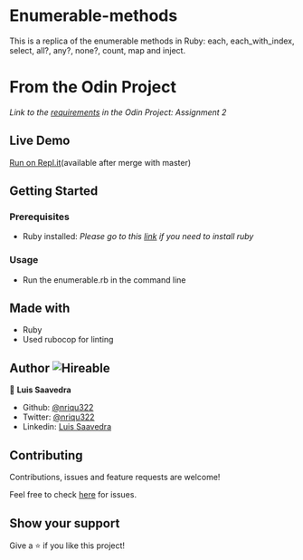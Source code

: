 # Enumerable-methods
This is a replica of the enumerable methods in Ruby: each, each_with_index, select, all?, any?, none?, count, map and inject.

# From the Odin Project
*Link to the [requirements](https://www.theodinproject.com/courses/ruby-programming/lessons/advanced-building-blocks) in the Odin Project: Assignment 2*

## Live Demo

[Run on Repl.it](https://repl.it/@nriqu322/enumerable-methods)(available after merge with master)

## Getting Started

### Prerequisites
* Ruby installed: *Please go to this [link](https://www.theodinproject.com/courses/web-development-101/lessons/installing-ruby) if you need to install ruby*

### Usage
* Run the enumerable.rb in the command line

## Made with
* Ruby
* Used rubocop for linting

## Author ![Hireable](https://img.shields.io/badge/HIREABLE-YES-yellowgreen&?style=for-the-badge)

👤 **Luis Saavedra**

- Github: [@nriqu322](https://github.com/nriqu322)
- Twitter: [@nriqu322](https://twitter.com/nriqu322)
- Linkedin: [Luis Saavedra](https://linkedin.com/in/luis-saavedra-sanchez/)

## Contributing

Contributions, issues and feature requests are welcome!

Feel free to check [here](../../issues/) for issues.

## Show your support
Give a ⭐️ if you like this project!
